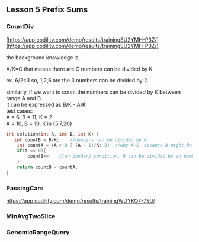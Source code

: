 ## Lesson 5 Prefix Sums

### CountDiv

[https://app.codility.com/demo/results/trainingSU2YMH-P3Z/](https://app.codility.com/demo/results/trainingSU2YMH-P3Z/)

the background knowledge is

A/K=C that means there are C numbers can be divided by K.

ex.  6/2=3  so, 1,2,6 are the 3 numbers can be divided by 2.

similarly, if we want to count the numbers can be divided by K between range A and B  
it can be expressed as B/K - A/K  
test cases:  
A = 6, B = 11, K = 2  
A = 10, B = 10, K in {5,7,20}

```c
int solution(int A, int B, int K) {
   int countB = B/K;    //numbers can be divided by K  
    int countA = (A > 0 ? (A - 1)/K: 0); //why A-1, because A might be the factor of K we need to -1.
    if(A == 0){
        countB++;   //an bundary condition, 0 can be divided by an number
    }
    return countB - countA;
}
```

### PassingCars



https://app.codility.com/demo/results/trainingWUYKQ7-7SU/





### MinAvgTwoSlice

### GenomicRangeQuery



